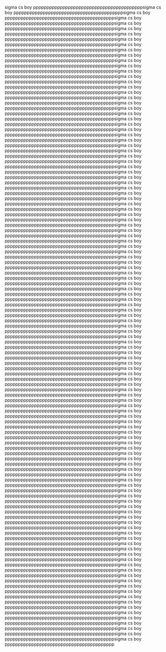 sigma cs boy pppppppppppppppppppppppppppppppppppppppppsigma cs boy pppppppppppppppppppppppppppppppppppppppppsigma cs boy pppppppppppppppppppppppppppppppppppppppppsigma cs boy pppppppppppppppppppppppppppppppppppppppppsigma cs boy pppppppppppppppppppppppppppppppppppppppppsigma cs boy pppppppppppppppppppppppppppppppppppppppppsigma cs boy pppppppppppppppppppppppppppppppppppppppppsigma cs boy pppppppppppppppppppppppppppppppppppppppppsigma cs boy pppppppppppppppppppppppppppppppppppppppppsigma cs boy pppppppppppppppppppppppppppppppppppppppppsigma cs boy pppppppppppppppppppppppppppppppppppppppppsigma cs boy pppppppppppppppppppppppppppppppppppppppppsigma cs boy pppppppppppppppppppppppppppppppppppppppppsigma cs boy pppppppppppppppppppppppppppppppppppppppppsigma cs boy pppppppppppppppppppppppppppppppppppppppppsigma cs boy pppppppppppppppppppppppppppppppppppppppppsigma cs boy pppppppppppppppppppppppppppppppppppppppppsigma cs boy pppppppppppppppppppppppppppppppppppppppppsigma cs boy pppppppppppppppppppppppppppppppppppppppppsigma cs boy pppppppppppppppppppppppppppppppppppppppppsigma cs boy pppppppppppppppppppppppppppppppppppppppppsigma cs boy pppppppppppppppppppppppppppppppppppppppppsigma cs boy pppppppppppppppppppppppppppppppppppppppppsigma cs boy pppppppppppppppppppppppppppppppppppppppppsigma cs boy pppppppppppppppppppppppppppppppppppppppppsigma cs boy pppppppppppppppppppppppppppppppppppppppppsigma cs boy pppppppppppppppppppppppppppppppppppppppppsigma cs boy pppppppppppppppppppppppppppppppppppppppppsigma cs boy pppppppppppppppppppppppppppppppppppppppppsigma cs boy pppppppppppppppppppppppppppppppppppppppppsigma cs boy pppppppppppppppppppppppppppppppppppppppppsigma cs boy pppppppppppppppppppppppppppppppppppppppppsigma cs boy pppppppppppppppppppppppppppppppppppppppppsigma cs boy pppppppppppppppppppppppppppppppppppppppppsigma cs boy pppppppppppppppppppppppppppppppppppppppppsigma cs boy pppppppppppppppppppppppppppppppppppppppppsigma cs boy pppppppppppppppppppppppppppppppppppppppppsigma cs boy pppppppppppppppppppppppppppppppppppppppppsigma cs boy pppppppppppppppppppppppppppppppppppppppppsigma cs boy pppppppppppppppppppppppppppppppppppppppppsigma cs boy pppppppppppppppppppppppppppppppppppppppppsigma cs boy pppppppppppppppppppppppppppppppppppppppppsigma cs boy pppppppppppppppppppppppppppppppppppppppppsigma cs boy pppppppppppppppppppppppppppppppppppppppppsigma cs boy pppppppppppppppppppppppppppppppppppppppppsigma cs boy pppppppppppppppppppppppppppppppppppppppppsigma cs boy pppppppppppppppppppppppppppppppppppppppppsigma cs boy pppppppppppppppppppppppppppppppppppppppppsigma cs boy pppppppppppppppppppppppppppppppppppppppppsigma cs boy pppppppppppppppppppppppppppppppppppppppppsigma cs boy pppppppppppppppppppppppppppppppppppppppppsigma cs boy pppppppppppppppppppppppppppppppppppppppppsigma cs boy pppppppppppppppppppppppppppppppppppppppppsigma cs boy pppppppppppppppppppppppppppppppppppppppppsigma cs boy pppppppppppppppppppppppppppppppppppppppppsigma cs boy pppppppppppppppppppppppppppppppppppppppppsigma cs boy pppppppppppppppppppppppppppppppppppppppppsigma cs boy pppppppppppppppppppppppppppppppppppppppppsigma cs boy pppppppppppppppppppppppppppppppppppppppppsigma cs boy pppppppppppppppppppppppppppppppppppppppppsigma cs boy pppppppppppppppppppppppppppppppppppppppppsigma cs boy pppppppppppppppppppppppppppppppppppppppppsigma cs boy pppppppppppppppppppppppppppppppppppppppppsigma cs boy pppppppppppppppppppppppppppppppppppppppppsigma cs boy pppppppppppppppppppppppppppppppppppppppppsigma cs boy pppppppppppppppppppppppppppppppppppppppppsigma cs boy pppppppppppppppppppppppppppppppppppppppppsigma cs boy pppppppppppppppppppppppppppppppppppppppppsigma cs boy pppppppppppppppppppppppppppppppppppppppppsigma cs boy pppppppppppppppppppppppppppppppppppppppppsigma cs boy pppppppppppppppppppppppppppppppppppppppppsigma cs boy pppppppppppppppppppppppppppppppppppppppppsigma cs boy pppppppppppppppppppppppppppppppppppppppppsigma cs boy pppppppppppppppppppppppppppppppppppppppppsigma cs boy pppppppppppppppppppppppppppppppppppppppppsigma cs boy pppppppppppppppppppppppppppppppppppppppppsigma cs boy pppppppppppppppppppppppppppppppppppppppppsigma cs boy pppppppppppppppppppppppppppppppppppppppppsigma cs boy pppppppppppppppppppppppppppppppppppppppppsigma cs boy pppppppppppppppppppppppppppppppppppppppppsigma cs boy pppppppppppppppppppppppppppppppppppppppppsigma cs boy pppppppppppppppppppppppppppppppppppppppppsigma cs boy pppppppppppppppppppppppppppppppppppppppppsigma cs boy pppppppppppppppppppppppppppppppppppppppppsigma cs boy pppppppppppppppppppppppppppppppppppppppppsigma cs boy pppppppppppppppppppppppppppppppppppppppppsigma cs boy pppppppppppppppppppppppppppppppppppppppppsigma cs boy pppppppppppppppppppppppppppppppppppppppppsigma cs boy pppppppppppppppppppppppppppppppppppppppppsigma cs boy pppppppppppppppppppppppppppppppppppppppppsigma cs boy pppppppppppppppppppppppppppppppppppppppppsigma cs boy pppppppppppppppppppppppppppppppppppppppppsigma cs boy pppppppppppppppppppppppppppppppppppppppppsigma cs boy pppppppppppppppppppppppppppppppppppppppppsigma cs boy pppppppppppppppppppppppppppppppppppppppppsigma cs boy pppppppppppppppppppppppppppppppppppppppppsigma cs boy pppppppppppppppppppppppppppppppppppppppppsigma cs boy pppppppppppppppppppppppppppppppppppppppppsigma cs boy pppppppppppppppppppppppppppppppppppppppppsigma cs boy pppppppppppppppppppppppppppppppppppppppppsigma cs boy pppppppppppppppppppppppppppppppppppppppppsigma cs boy pppppppppppppppppppppppppppppppppppppppppsigma cs boy pppppppppppppppppppppppppppppppppppppppppsigma cs boy pppppppppppppppppppppppppppppppppppppppppsigma cs boy pppppppppppppppppppppppppppppppppppppppppsigma cs boy pppppppppppppppppppppppppppppppppppppppppsigma cs boy pppppppppppppppppppppppppppppppppppppppppsigma cs boy pppppppppppppppppppppppppppppppppppppppppsigma cs boy pppppppppppppppppppppppppppppppppppppppppsigma cs boy pppppppppppppppppppppppppppppppppppppppppsigma cs boy pppppppppppppppppppppppppppppppppppppppppsigma cs boy pppppppppppppppppppppppppppppppppppppppppsigma cs boy pppppppppppppppppppppppppppppppppppppppppsigma cs boy pppppppppppppppppppppppppppppppppppppppppsigma cs boy pppppppppppppppppppppppppppppppppppppppppsigma cs boy pppppppppppppppppppppppppppppppppppppppppsigma cs boy pppppppppppppppppppppppppppppppppppppppppsigma cs boy pppppppppppppppppppppppppppppppppppppppppsigma cs boy pppppppppppppppppppppppppppppppppppppppppsigma cs boy pppppppppppppppppppppppppppppppppppppppppsigma cs boy ppppppppppppppppppppppppppppppppppppppppp
